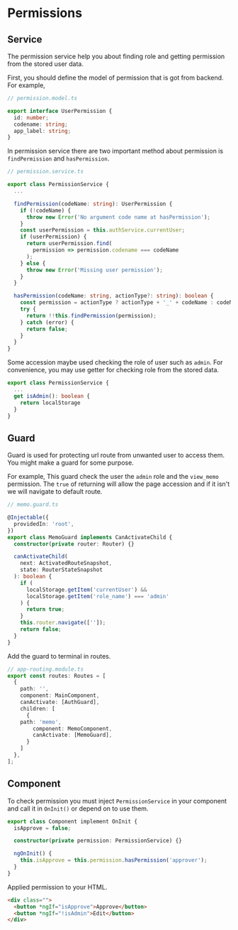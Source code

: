 # Permissions

<!-- After you get user information from the data store.

you should collect permission in the permission service.

For handling permission, we can use service, guard to help allowance in component. -->

## Service

The permission service help you about finding role and getting permission from the stored user data.

First, you should define the model of permission that is got from backend. For example,

```typescript
// permission.model.ts

export interface UserPermission {
  id: number;
  codename: string;
  app_label: string;
}
```

In permission service there are two important method about permission is `findPermission` and `hasPermission`.

```typescript
// permission.service.ts

export class PermissionService {
  ...

  findPermission(codeName: string): UserPermission {
    if (!codeName) {
      throw new Error('No argument code name at hasPermission');
    }
    const userPermission = this.authService.currentUser;
    if (userPermission) {
      return userPermission.find(
        permission => permission.codename === codeName
      );
    } else {
      throw new Error('Missing user permission');
    }
  }

  hasPermission(codeName: string, actionType?: string): boolean {
    const permission = actionType ? actionType + '_' + codeName : codeName;
    try {
      return !!this.findPermission(permission);
    } catch (error) {
      return false;
    }
  }
}
```

Some accession maybe used checking the role of user such as `admin`. For convenience, you may use getter for checking role from the stored data.

```typescript
export class PermissionService {
  ...
  get isAdmin(): boolean {
    return localStorage
  }
}
```

## Guard

Guard is used for protecting url route from unwanted user to access them. You might make a guard for some purpose.

For example, This guard check the user the `admin` role and the `view_memo` permission. The `true` of returning will allow the page accession and if it isn't we will navigate to default route.

```typescript
// memo.guard.ts

@Injectable({
  providedIn: 'root',
})
export class MemoGuard implements CanActivateChild {
  constructor(private router: Router) {}

  canActivateChild(
    next: ActivatedRouteSnapshot,
    state: RouterStateSnapshot
  ): boolean {
    if (
      localStorage.getItem('currentUser') &&
      localStorage.getItem('role_name') === 'admin'
    ) {
      return true;
    }
    this.router.navigate(['']);
    return false;
  }
}
```

Add the guard to terminal in routes.

```typescript
// app-routing.module.ts
export const routes: Routes = [
  {
    path: '',
    component: MainComponent,
    canActivate: [AuthGuard],
    children: [
      {
    path: 'memo',
        component: MemoComponent,
        canActivate: [MemoGuard],
      }
    ]
  },
];
```

## Component

To check permission you must inject `PermissionService` in your component and call it in `OnInit()` or depend on to use them.

```typescript
export class Component implement OnInit {
  isApprove = false;

  constructor(private permission: PermissionService) {}

  ngOnInit() {
    this.isApprove = this.permission.hasPermission('approver');
  }
}
```

Applied permission to your HTML.

```html
<div class="">
  <button *ngIf="isApprove">Approve</button>
  <button *ngIf="!isAdmin">Edit</button>
</div>
```
